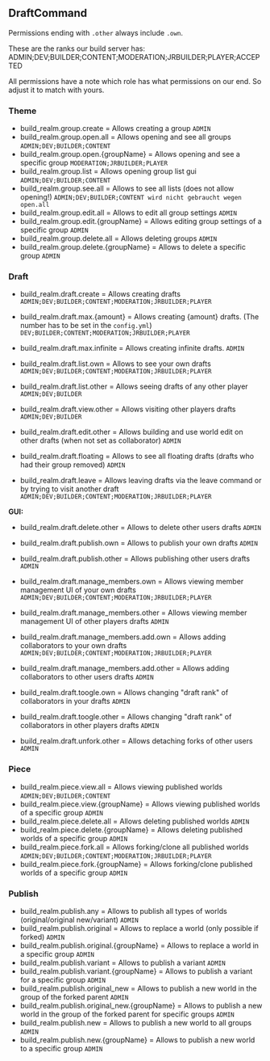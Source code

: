 ## DraftCommand

Permissions ending with `.other` always include `.own`.

These are the ranks our build server has:
ADMIN;DEV;BUILDER;CONTENT;MODERATION;JRBUILDER;PLAYER;ACCEPTED

All permissions have a note which role has what permissions on our end. So adjust it to match with yours.

### Theme
 - build_realm.group.create = Allows creating a group     `ADMIN`
 - build_realm.group.open.all = Allows opening and see all groups  `ADMIN;DEV;BUILDER;CONTENT`
 - build_realm.group.open.{groupName} = Allows opening and see a specific group `MODERATION;JRBUILDER;PLAYER`
 - build_realm.group.list = Allows opening group list gui   `ADMIN;DEV;BUILDER;CONTENT`
 - build_realm.group.see.all = Allows to see all lists (does not allow opening!)     `ADMIN;DEV;BUILDER;CONTENT wird nicht gebraucht wegen open.all`
 - build_realm.group.edit.all = Allows to edit all group settings   `ADMIN`
 - build_realm.group.edit.{groupName} = Allows editing group settings of a specific group       `ADMIN`
 - build_realm.group.delete.all = Allows deleting groups      `ADMIN`
 - build_realm.group.delete.{groupName} = Allows to delete a specific group      `ADMIN`

### Draft
 - build_realm.draft.create = Allows creating drafts `ADMIN;DEV;BUILDER;CONTENT;MODERATION;JRBUILDER;PLAYER`
 - build_realm.draft.max.{amount} = Allows creating {amount} drafts. (The number has to be set in the `config.yml`)   `DEV;BUILDER;CONTENT;MODERATION;JRBUILDER;PLAYER`
 - build_realm.draft.max.infinite = Allows creating infinite drafts.   `ADMIN`

 - build_realm.draft.list.own = Allows to see your own drafts    `ADMIN;DEV;BUILDER;CONTENT;MODERATION;JRBUILDER;PLAYER`
 - build_realm.draft.list.other = Allows seeing drafts of any other player `ADMIN;DEV;BUILDER`
 - build_realm.draft.view.other = Allows visiting other players drafts `ADMIN;DEV;BUILDER`

 - build_realm.draft.edit.other = Allows building and use world edit on other drafts (when not set as collaborator)  `ADMIN`
 - build_realm.draft.floating = Allows to see all floating drafts (drafts who had their group removed)    `ADMIN`

 - build_realm.draft.leave = Allows leaving drafts via the leave command or by trying to visit another draft    `ADMIN;DEV;BUILDER;CONTENT;MODERATION;JRBUILDER;PLAYER`

**GUI:**
 - build_realm.draft.delete.other = Allows to delete other users drafts   `ADMIN`
 - build_realm.draft.publish.own = Allows to publish your own drafts   `ADMIN`
 - build_realm.draft.publish.other = Allows publishing other users drafts   `ADMIN`
 - build_realm.draft.manage_members.own = Allows viewing member management UI of your own drafts     `ADMIN;DEV;BUILDER;CONTENT;MODERATION;JRBUILDER;PLAYER`
 - build_realm.draft.manage_members.other = Allows viewing member management UI of other players drafts   `ADMIN`
 - build_realm.draft.manage_members.add.own = Allows adding collaborators to your own drafts    `ADMIN;DEV;BUILDER;CONTENT;MODERATION;JRBUILDER;PLAYER`
 - build_realm.draft.manage_members.add.other = Allows adding collaborators to other users drafts   `ADMIN`
 - build_realm.draft.toogle.own = Allows changing "draft rank" of collaborators in your drafts   `ADMIN`
 - build_realm.draft.toogle.other = Allows changing "draft rank" of collaborators in other players drafts   `ADMIN`

 - build_realm.draft.unfork.other = Allows detaching forks of other users   `ADMIN`

### Piece
 - build_realm.piece.view.all = Allows viewing published worlds `ADMIN;DEV;BUILDER;CONTENT`
 - build_realm.piece.view.{groupName} = Allows viewing published worlds of a specific group  `ADMIN`
 - build_realm.piece.delete.all = Allows deleting published worlds `ADMIN`
 - build_realm.piece.delete.{groupName} = Allows deleting published worlds of a specific group  `ADMIN`
 - build_realm.piece.fork.all = Allows forking/clone all published worlds `ADMIN;DEV;BUILDER;CONTENT;MODERATION;JRBUILDER;PLAYER`
 - build_realm.piece.fork.{groupName} = Allows forking/clone published worlds of a specific group `ADMIN`

### Publish
 - build_realm.publish.any = Allows to publish all types of worlds (original/original new/variant)   `ADMIN`
 - build_realm.publish.original = Allows to replace a world (only possible if forked)  `ADMIN`
 - build_realm.publish.original.{groupName} =  Allows to replace a world in a specific group      `ADMIN`
 - build_realm.publish.variant = Allows to publish a variant      `ADMIN`
 - build_realm.publish.variant.{groupName} = Allows to publish a variant for a specific group    `ADMIN`
 - build_realm.publish.original_new = Allows to publish a new world in the group of the forked parent      `ADMIN`
 - build_realm.publish.original_new.{groupName} = Allows to publish a new world in the group of the forked parent for specific groups   `ADMIN`
 - build_realm.publish.new = Allows to publish a new world to all groups   `ADMIN`
 - build_realm.publish.new.{groupName} = Allows to publish a new world to a specific group     `ADMIN`
